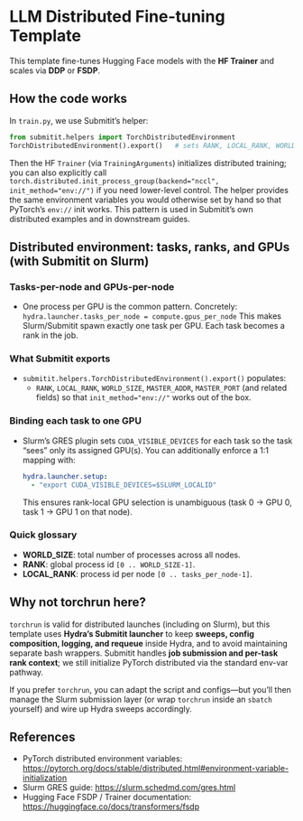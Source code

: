 # LLM Distributed Fine-tuning Template

This template fine-tunes Hugging Face models with the **HF Trainer** and scales via **DDP** or **FSDP**.

## How the code works

In `train.py`, we use Submitit’s helper:

```python
from submitit.helpers import TorchDistributedEnvironment
TorchDistributedEnvironment().export()   # sets RANK, LOCAL_RANK, WORLD_SIZE, MASTER_ADDR/PORT
```

Then the HF `Trainer` (via `TrainingArguments`) initializes distributed training; you can also explicitly call `torch.distributed.init_process_group(backend="nccl", init_method="env://")` if you need lower-level control. The helper provides the same environment variables you would otherwise set by hand so that PyTorch’s `env://` init works. This pattern is used in Submitit’s own distributed examples and in downstream guides.

## Distributed environment: tasks, ranks, and GPUs (with Submitit on Slurm)

### Tasks-per-node and GPUs-per-node
- One process per GPU is the common pattern. Concretely:
  `hydra.launcher.tasks_per_node = compute.gpus_per_node`
  This makes Slurm/Submitit spawn exactly one task per GPU. Each task becomes a rank in the job.

### What Submitit exports
- `submitit.helpers.TorchDistributedEnvironment().export()` populates:
  - `RANK`, `LOCAL_RANK`, `WORLD_SIZE`, `MASTER_ADDR`, `MASTER_PORT` (and related fields) so that `init_method="env://"` works out of the box.

### Binding each task to one GPU
- Slurm’s GRES plugin sets `CUDA_VISIBLE_DEVICES` for each task so the task “sees” only its assigned GPU(s). You can additionally enforce a 1:1 mapping with:
  ```yaml
  hydra.launcher.setup:
    - "export CUDA_VISIBLE_DEVICES=$SLURM_LOCALID"
  ```
  This ensures rank-local GPU selection is unambiguous (task 0 -> GPU 0, task 1 -> GPU 1 on that node).

### Quick glossary
- **WORLD_SIZE**: total number of processes across all nodes.
- **RANK**: global process id `[0 .. WORLD_SIZE-1]`.
- **LOCAL_RANK**: process id per node `[0 .. tasks_per_node-1]`.

## Why not torchrun here?

`torchrun` is valid for distributed launches (including on Slurm), but this template uses **Hydra’s Submitit launcher** to keep **sweeps, config composition, logging, and requeue** inside Hydra, and to avoid maintaining separate bash wrappers. Submitit handles **job submission and per-task rank context**; we still initialize PyTorch distributed via the standard env-var pathway.

If you prefer `torchrun`, you can adapt the script and configs—but you’ll then manage the Slurm submission layer (or wrap `torchrun` inside an `sbatch` yourself) and wire up Hydra sweeps accordingly.

## References

- PyTorch distributed environment variables: https://pytorch.org/docs/stable/distributed.html#environment-variable-initialization
- Slurm GRES guide: https://slurm.schedmd.com/gres.html
- Hugging Face FSDP / Trainer documentation: https://huggingface.co/docs/transformers/fsdp
